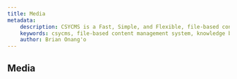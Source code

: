 ```yaml
---
title: Media
metadata:
    description: CSYCMS is a Fast, Simple, and Flexible, file-based content management system, knowledge base and static site generator for nodejs.
    keywords: csycms, file-based content management system, knowledge base, static site generator, nodejs
    author: Brian Onang'o
---
```


## Media
